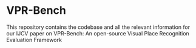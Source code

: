 # VPR-Bench
This repository contains the codebase and all the relevant information for our IJCV paper on VPR-Bench: An open-source Visual Place Recognition Evaluation Framework
